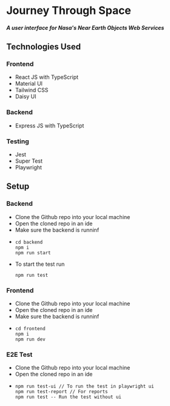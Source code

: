 # Journey Through Space 
##### A user interface for Nasa's Near Earth Objects Web Services 

## Technologies Used
### Frontend
- React JS with TypeScript
- Material UI
- Tailwind CSS
- Daisy UI
### Backend
- Express JS with TypeScript
  
### Testing
- Jest
- Super Test
- Playwright

## Setup

### Backend
- Clone the Github repo into your local machine
- Open the cloned repo in an ide
- Make sure the backend is runninf
- ```
  cd backend
  npm i
  npm run start
  ```
- To start the test run
  ```
  npm run test
  ```  
### Frontend
- Clone the Github repo into your local machine
- Open the cloned repo in an ide
- Make sure the backend is runninf
- ```
  cd frontend
  npm i
  npm run dev
  ```
### E2E Test
- Clone the Github repo into your local machine
- Open the cloned repo in an ide
- ```
  npm run test-ui // To run the test in playwright ui
  npm run test-report // For reports
  npm run test -- Run the test without ui
  ```
  
  
  
